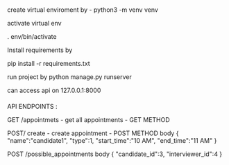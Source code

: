 
#
create virtual enviroment by -  python3  -m venv venv

activate virtual env 

. env/bin/activate

Install requirements by 

pip install -r requirements.txt

run project by python manage.py runserver


can access api on 127.0.0.1:8000

####

API ENDPOINTS :

GET /appointmets  - get all appointments - GET METHOD 



POST/ create - create appointment  - POST METHOD
body
{
"name":"candidate1",
"type":1,
"start_time":"10 AM",
"end_time":"11 AM"
}

POST /possible_appointments
body
{
"candidate_id":3,
"interviewer_id":4
}




